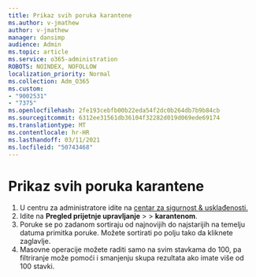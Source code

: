 ```yaml
---
title: Prikaz svih poruka karantene
ms.author: v-jmathew
author: v-jmathew
manager: dansimp
audience: Admin
ms.topic: article
ms.service: o365-administration
ROBOTS: NOINDEX, NOFOLLOW
localization_priority: Normal
ms.collection: Adm_O365
ms.custom:
- "9002531"
- "7375"
ms.openlocfilehash: 2fe193cebfb00b22eda54f2dc0b264db7b9b84cb
ms.sourcegitcommit: 6312ee31561db36104f32282d019d069ede69174
ms.translationtype: MT
ms.contentlocale: hr-HR
ms.lasthandoff: 03/11/2021
ms.locfileid: "50743468"
---
```

# <a name="view-all-quarantined-messages"></a>Prikaz svih poruka karantene

1. U centru za administratore idite na [centar za sigurnost & usklađenosti.](https://go.microsoft.com/fwlink/p/?linkid=2077143)
2. Idite na **Pregled prijetnje upravljanje**  >    >  **karantenom**.
3. Poruke se po zadanom sortiraju od najnovijih do najstarijih na temelju datuma primitka poruke. Možete sortirati po polju tako da kliknete zaglavlje.
4. Masovne operacije možete raditi samo na svim stavkama do 100, pa filtriranje može pomoći i smanjenju skupa rezultata ako imate više od 100 stavki.
